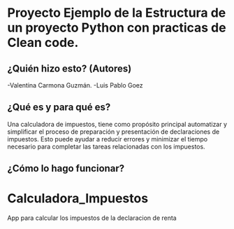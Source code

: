 # Proyecto Ejemplo de la Estructura de un proyecto Python con practicas de Clean code. 


## ¿Quién hizo esto? (Autores)

-Valentina Carmona Guzmán. 
-Luis Pablo Goez 

## ¿Qué es y para qué es?

Una calculadora de impuestos, tiene como propósito principal automatizar y simplificar el proceso de preparación y presentación de declaraciones de impuestos. Esto puede ayudar a reducir errores y minimizar el tiempo necesario para completar las tareas relacionadas con los impuestos.

## ¿Cómo lo hago funcionar?







# Calculadora_Impuestos

 App para calcular los impuestos de la declaracion de renta

